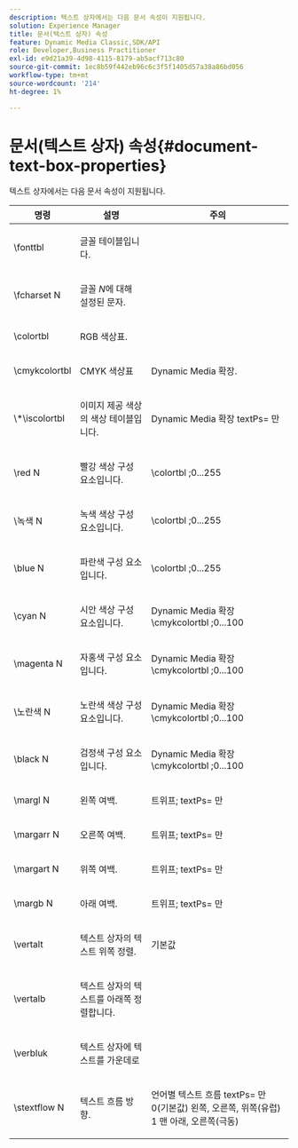 ```yaml
---
description: 텍스트 상자에서는 다음 문서 속성이 지원됩니다.
solution: Experience Manager
title: 문서(텍스트 상자) 속성
feature: Dynamic Media Classic,SDK/API
role: Developer,Business Practitioner
exl-id: e9d21a39-4d98-4115-8179-ab5acf713c80
source-git-commit: 1ec8b59f442eb96c6c3f5f1405d57a38a86bd056
workflow-type: tm+mt
source-wordcount: '214'
ht-degree: 1%

---
```


# 문서(텍스트 상자) 속성{#document-text-box-properties}

텍스트 상자에서는 다음 문서 속성이 지원됩니다.

<table id="table_8E1DF8E6BD894D7A9ACFC839918E2315"> 
 <thead> 
  <tr> 
   <th class="entry"> <b>명령</b> </th> 
   <th class="entry"> <b>설명</b> </th> 
   <th class="entry"> <b>주의</b> </th> 
  </tr> 
 </thead>
 <tbody> 
  <tr> 
   <td> <span class="codeph"> \fonttbl  </span> </td> 
   <td> <p>글꼴 테이블입니다. </p> </td> 
   <td> <p> </p> </td> 
  </tr> 
  <tr> 
   <td> <span class="codeph"> \fcharset  <span class="varname"> N  </span> </span> </td> 
   <td> <p>글꼴 <i>N</i>에 대해 설정된 문자. </p> </td> 
   <td> <p> </p> </td> 
  </tr> 
  <tr> 
   <td> <span class="codeph"> \colortbl  </span> </td> 
   <td> <p>RGB 색상표. </p> </td> 
   <td> <p> </p> </td> 
  </tr> 
  <tr> 
   <td> <span class="codeph"> \cmykcolortbl  </span> </td> 
   <td> <p>CMYK 색상표 </p> </td> 
   <td> <p>Dynamic Media 확장. </p> </td> 
  </tr> 
  <tr> 
   <td> <span class="codeph"> \*\iscolortbl  </span> </td> 
   <td> <p>이미지 제공 색상의 색상 테이블입니다. </p> </td> 
   <td> <p>Dynamic Media 확장<span class="codeph"> textPs= </span> 만 </p> </td> 
  </tr> 
  <tr> 
   <td> <span class="codeph"> \red  <span class="varname"> N  </span> </span> </td> 
   <td> <p>빨강 색상 구성 요소입니다. </p> </td> 
   <td> <p><span class="codeph"> \colortbl </span>;0...255 </p> </td> 
  </tr> 
  <tr> 
   <td> <span class="codeph"> \녹색  <span class="varname"> N  </span> </span> </td> 
   <td> <p>녹색 색상 구성 요소입니다. </p> </td> 
   <td> <p><span class="codeph"> \colortbl </span>;0...255 </p> </td> 
  </tr> 
  <tr> 
   <td> <span class="codeph"> \blue  <span class="varname"> N  </span> </span> </td> 
   <td> <p>파란색 구성 요소입니다. </p> </td> 
   <td> <p><span class="codeph"> \colortbl </span>;0...255 </p> </td> 
  </tr> 
  <tr> 
   <td> <span class="codeph"> \cyan  <span class="varname"> N  </span> </span> </td> 
   <td> <p>시안 색상 구성 요소입니다. </p> </td> 
   <td> <p>Dynamic Media 확장<span class="codeph"> \cmykcolortbl </span>;0...100 </p> </td> 
  </tr> 
  <tr> 
   <td> <span class="codeph"> \magenta  <span class="varname"> N  </span> </span> </td> 
   <td> <p>자홍색 구성 요소입니다. </p> </td> 
   <td> <p>Dynamic Media 확장<span class="codeph"> \cmykcolortbl </span>;0...100 </p> </td> 
  </tr> 
  <tr> 
   <td> <span class="codeph"> \노란색  <span class="varname"> N  </span> </span> </td> 
   <td> <p>노란색 색상 구성 요소입니다. </p> </td> 
   <td> <p>Dynamic Media 확장<span class="codeph"> \cmykcolortbl </span>;0...100 </p> </td> 
  </tr> 
  <tr> 
   <td> <span class="codeph"> \black  <span class="varname"> N  </span> </span> </td> 
   <td> <p>검정색 구성 요소입니다. </p> </td> 
   <td> <p>Dynamic Media 확장<span class="codeph"> \cmykcolortbl </span>;0...100 </p> </td> 
  </tr> 
  <tr> 
   <td> <span class="codeph"> \margl  <span class="varname"> N  </span> </span> </td> 
   <td> <p>왼쪽 여백. </p> </td> 
   <td> <p>트위프;<span class="codeph"> textPs= </span> 만 </p> </td> 
  </tr> 
  <tr> 
   <td> <span class="codeph"> \margarr  <span class="varname"> N  </span> </span> </td> 
   <td> <p>오른쪽 여백. </p> </td> 
   <td> <p>트위프;<span class="codeph"> textPs= </span> 만 </p> </td> 
  </tr> 
  <tr> 
   <td> <span class="codeph"> \margart  <span class="varname"> N  </span> </span> </td> 
   <td> <p>위쪽 여백. </p> </td> 
   <td> <p>트위프;<span class="codeph"> textPs= </span> 만 </p> </td> 
  </tr> 
  <tr> 
   <td> <span class="codeph"> \margb  <span class="varname"> N  </span> </span> </td> 
   <td> <p>아래 여백. </p> </td> 
   <td> <p>트위프;<span class="codeph"> textPs= </span> 만 </p> </td> 
  </tr> 
  <tr> 
   <td> <span class="codeph"> \vertalt  </span> </td> 
   <td> <p>텍스트 상자의 텍스트 위쪽 정렬. </p> </td> 
   <td> <p>기본값 </p> </td> 
  </tr> 
  <tr> 
   <td> <span class="codeph"> \vertalb  </span> </td> 
   <td> <p>텍스트 상자의 텍스트를 아래쪽 정렬합니다. </p> </td> 
   <td> <p> </p> </td> 
  </tr> 
  <tr> 
   <td> <span class="codeph"> \verbluk  </span> </td> 
   <td> <p>텍스트 상자에 텍스트를 가운데로 </p> </td> 
   <td> <p> </p> </td> 
  </tr> 
  <tr> 
   <td> <span class="codeph"> \stextflow  <span class="varname"> N  </span> </span> </td> 
   <td> <p>텍스트 흐름 방향. </p> </td> 
   <td> <p>언어별 텍스트 흐름<span class="codeph"> textPs= </span>만 0(기본값) 왼쪽, 오른쪽, 위쪽(유럽) 1 맨 아래, 오른쪽(극동) </p> </td> 
  </tr> 
 </tbody> 
</table>
